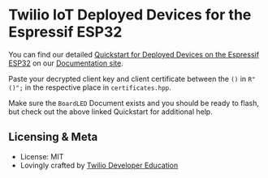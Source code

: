 # Twilio IoT Deployed Devices for the Espressif ESP32

You can find our detailed [Quickstart for Deployed Devices on the Espressif ESP32](https://www.twilio.com/docs/quickstart/deployed-devices/mqtt-esp32-twilio-deployed-devices) on our [Documentation site](https://www.twilio.com/docs).

Paste your decrypted client key and client certificate between the `()` in `R"()";` in the respective place in `certificates.hpp`.

Make sure the `BoardLED` Document exists and you should be ready to flash, but check out the above linked Quickstart for additional help.

## Licensing & Meta

* License: MIT
* Lovingly crafted by [Twilio Developer Education](https://www.twilio.com/docs)